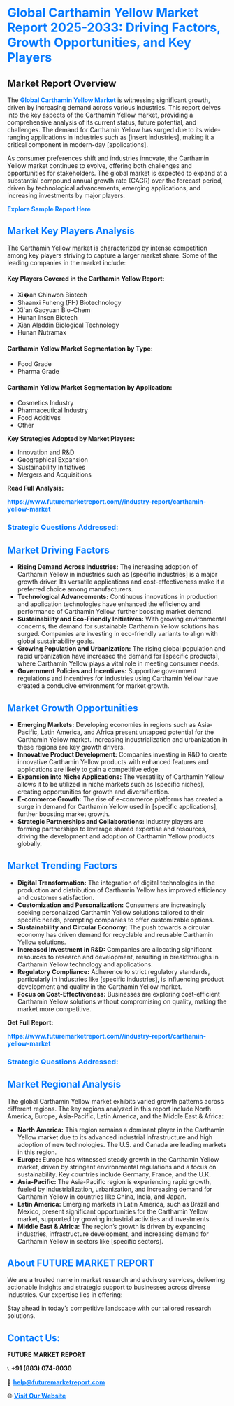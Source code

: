 <h1 style="color: #007BFF;">Global Carthamin Yellow Market Report 2025-2033: Driving Factors, Growth Opportunities, and Key Players</h1>

<section id="overview">
<h2>Market Report Overview</h2>
<p>The <a href="https://www.futuremarketreport.com//industry-report/carthamin-yellow-market" style="color: #007BFF; text-decoration: none;"><strong>Global Carthamin Yellow Market</strong></a> is witnessing significant growth, driven by increasing demand across various industries. This report delves into the key aspects of the Carthamin Yellow market, providing a comprehensive analysis of its current status, future potential, and challenges. The demand for Carthamin Yellow has surged due to its wide-ranging applications in industries such as [insert industries], making it a critical component in modern-day [applications].</p>
<p>As consumer preferences shift and industries innovate, the Carthamin Yellow market continues to evolve, offering both challenges and opportunities for stakeholders. The global market is expected to expand at a substantial compound annual growth rate (CAGR) over the forecast period, driven by technological advancements, emerging applications, and increasing investments by major players.</p>
</section>

<section id="overview">
<p><a href="https://www.futuremarketreport.com//request-sample/reportId=84975" style="color: #007BFF; text-decoration: none;"><strong>Explore Sample Report Here</strong></a></p>
</section>

<section id="key-players">
<h2 style="color: #007BFF;">Market Key Players Analysis</h2>
<p>The Carthamin Yellow market is characterized by intense competition among key players striving to capture a larger market share. Some of the leading companies in the market include:</p>
<h4>Key Players Covered in the Carthamin Yellow Report:</h4>
<ul><li>Xi�an Chinwon Biotech</li><li>Shaanxi Fuheng (FH) Biotechnology</li><li>Xi&#039;an Gaoyuan Bio-Chem</li><li>Hunan Insen Biotech</li><li>Xian Aladdin Biological Technology</li><li>Hunan Nutramax</li></ul>
<h4>Carthamin Yellow Market Segmentation by Type:</h4>
<ul><li>Food Grade</li><li>Pharma Grade</li></ul>

<h4>Carthamin Yellow Market Segmentation by Application:</h4>
<ul><li>Cosmetics Industry</li><li>Pharmaceutical Industry</li><li>Food Additives</li><li>Other</li></ul>
<p><strong>Key Strategies Adopted by Market Players:</strong></p>
<ul>
<li>Innovation and R&D</li>
<li>Geographical Expansion</li>
<li>Sustainability Initiatives</li>
<li>Mergers and Acquisitions</li>
</ul>
</section>

<section>
<p><strong>Read Full Analysis: </strong></p><a href="https://www.futuremarketreport.com//industry-report/carthamin-yellow-market" style="color: #007BFF; text-decoration: none;"><strong>https://www.futuremarketreport.com//industry-report/carthamin-yellow-market</strong></a>
<h3 style="color: #007BFF;">Strategic Questions Addressed:</h3>
</section>

<section id="driving-factors">
<h2 style="color: #007BFF;">Market Driving Factors</h2>
<ul>
<li><strong>Rising Demand Across Industries:</strong> The increasing adoption of Carthamin Yellow in industries such as [specific industries] is a major growth driver. Its versatile applications and cost-effectiveness make it a preferred choice among manufacturers.</li>
<li><strong>Technological Advancements:</strong> Continuous innovations in production and application technologies have enhanced the efficiency and performance of Carthamin Yellow, further boosting market demand.</li>
<li><strong>Sustainability and Eco-Friendly Initiatives:</strong> With growing environmental concerns, the demand for sustainable Carthamin Yellow solutions has surged. Companies are investing in eco-friendly variants to align with global sustainability goals.</li>
<li><strong>Growing Population and Urbanization:</strong> The rising global population and rapid urbanization have increased the demand for [specific products], where Carthamin Yellow plays a vital role in meeting consumer needs.</li>
<li><strong>Government Policies and Incentives:</strong> Supportive government regulations and incentives for industries using Carthamin Yellow have created a conducive environment for market growth.</li>
</ul>
</section>

<section id="growth-opportunities">
<h2 style="color: #007BFF;">Market Growth Opportunities</h2>
<ul>
<li><strong>Emerging Markets:</strong> Developing economies in regions such as Asia-Pacific, Latin America, and Africa present untapped potential for the Carthamin Yellow market. Increasing industrialization and urbanization in these regions are key growth drivers.</li>
<li><strong>Innovative Product Development:</strong> Companies investing in R&D to create innovative Carthamin Yellow products with enhanced features and applications are likely to gain a competitive edge.</li>
<li><strong>Expansion into Niche Applications:</strong> The versatility of Carthamin Yellow allows it to be utilized in niche markets such as [specific niches], creating opportunities for growth and diversification.</li>
<li><strong>E-commerce Growth:</strong> The rise of e-commerce platforms has created a surge in demand for Carthamin Yellow used in [specific applications], further boosting market growth.</li>
<li><strong>Strategic Partnerships and Collaborations:</strong> Industry players are forming partnerships to leverage shared expertise and resources, driving the development and adoption of Carthamin Yellow products globally.</li>
</ul>
</section>

<section id="trending-factors">
<h2 style="color: #007BFF;">Market Trending Factors</h2>
<ul>
<li><strong>Digital Transformation:</strong> The integration of digital technologies in the production and distribution of Carthamin Yellow has improved efficiency and customer satisfaction.</li>
<li><strong>Customization and Personalization:</strong> Consumers are increasingly seeking personalized Carthamin Yellow solutions tailored to their specific needs, prompting companies to offer customizable options.</li>
<li><strong>Sustainability and Circular Economy:</strong> The push towards a circular economy has driven demand for recyclable and reusable Carthamin Yellow solutions.</li>
<li><strong>Increased Investment in R&D:</strong> Companies are allocating significant resources to research and development, resulting in breakthroughs in Carthamin Yellow technology and applications.</li>
<li><strong>Regulatory Compliance:</strong> Adherence to strict regulatory standards, particularly in industries like [specific industries], is influencing product development and quality in the Carthamin Yellow market.</li>
<li><strong>Focus on Cost-Effectiveness:</strong> Businesses are exploring cost-efficient Carthamin Yellow solutions without compromising on quality, making the market more competitive.</li>
</ul>
</section>

<section>
<p><strong>Get Full Report: </strong></p><a href="https://www.futuremarketreport.com//industry-report/carthamin-yellow-market" style="color: #007BFF; text-decoration: none;"><strong>https://www.futuremarketreport.com//industry-report/carthamin-yellow-market</strong></a>
<h3 style="color: #007BFF;">Strategic Questions Addressed:</h3>
</section>


<section id="regional-analysis">
<h2 style="color: #007BFF;">Market Regional Analysis</h2>
<p>The global Carthamin Yellow market exhibits varied growth patterns across different regions. The key regions analyzed in this report include North America, Europe, Asia-Pacific, Latin America, and the Middle East & Africa:</p>
<ul>
<li><strong>North America:</strong> This region remains a dominant player in the Carthamin Yellow market due to its advanced industrial infrastructure and high adoption of new technologies. The U.S. and Canada are leading markets in this region.</li>
<li><strong>Europe:</strong> Europe has witnessed steady growth in the Carthamin Yellow market, driven by stringent environmental regulations and a focus on sustainability. Key countries include Germany, France, and the U.K.</li>
<li><strong>Asia-Pacific:</strong> The Asia-Pacific region is experiencing rapid growth, fueled by industrialization, urbanization, and increasing demand for Carthamin Yellow in countries like China, India, and Japan.</li>
<li><strong>Latin America:</strong> Emerging markets in Latin America, such as Brazil and Mexico, present significant opportunities for the Carthamin Yellow market, supported by growing industrial activities and investments.</li>
<li><strong>Middle East & Africa:</strong> The region’s growth is driven by expanding industries, infrastructure development, and increasing demand for Carthamin Yellow in sectors like [specific sectors].</li>
</ul>
</section>

<footer>
<h2 style="color: #007BFF;">About FUTURE MARKET REPORT</h2>
<p>We are a trusted name in market research and advisory services, delivering actionable insights and strategic support to businesses across diverse industries. Our expertise lies in offering:</p>

<p>Stay ahead in today’s competitive landscape with our tailored research solutions.</p>

<h2 style="color: #007BFF;">Contact Us:</h2>
<p><strong>FUTURE MARKET REPORT</strong></p>
<p>📞 <strong>+91 (883) 074-8030</strong></p>
<p>📧 <strong><a href="mailto:help@futuremarketreport.com" style="color: #007BFF;">help@futuremarketreport.com</a></strong></p>
<p>🌐 <strong><a href="https://www.futuremarketreport.com/" style="color: #007BFF;">Visit Our Website</a></strong></p>
</footer>